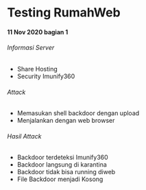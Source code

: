 # Testing RumahWeb

#### 11 Nov 2020 bagian 1
###### Informasi Server
- Share Hosting
- Security Imunify360

###### Attack
- Memasukan shell backdoor dengan upload
- Menjalankan dengan web browser

###### Hasil Attack
- Backdoor terdeteksi Imunify360
- Backdoor langsung di karantina
- Backdoor tidak bisa running diweb
- File Backdoor menjadi Kosong